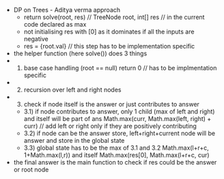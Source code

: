 - DP on Trees - Aditya verma approach
  - return solve(root​, res) // TreeNode root, int[] res // in the current code declared as max
  - not initialising res with [0] as it dominates if all the inputs are negative
  - res = {root.val} // this step has to be implementation specific
- the helper function (here solve()) does 3 things 
- 1) base case handling (root == null) return 0 // has to be implmentation specific
- 2) recursion over left and right nodes
- 3) check if node itself is the answer or just contributes to answer
  - 3.1) if node contributes to answer, only 1 child (max of left and right) and itself will be part of ans
            Math.max(curr, Math.max(left, right) + curr) // add left or right only if they are positively contributing
  - 3.2) if node can be the answer store, left+right+current node will be answer and store in the global state
  - 3.3) global state has to be the max of 3.1 and 3.2 Math.max(l+r+c, 1+Math.max(l,r))
         and itself Math.max(res[0], Math.max(l+r+c, cur)
- the final answer is the main function to check if res could be the answer or root node
